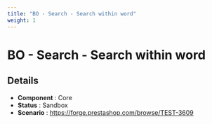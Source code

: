 ```yaml
---
title: "BO - Search - Search within word"
weight: 1
---
```


# BO - Search - Search within word
## Details
* **Component** : Core
* **Status** : Sandbox
* **Scenario** : https://forge.prestashop.com/browse/TEST-3609

